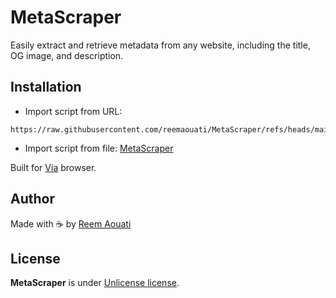 # MetaScraper
Easily extract and retrieve metadata from any website, including the title, OG image, and description.

## Installation
- Import script from URL:
```
https://raw.githubusercontent.com/reemaouati/MetaScraper/refs/heads/main/MetaScraper.js
```

- Import script from file: [MetaScraper](./MetaScraper.js)

Built for [Via](https://viayoo.com/en/) browser.

## Author
Made with ☕ by [Reem Aouati](https://github.com/reemaouati)

## License
**MetaScraper** is under [ Unlicense license](LICENSE).
